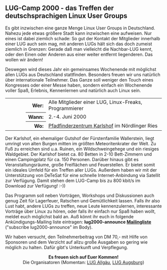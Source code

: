 ## LUG-Camp 2000 - das Treffen der deutschsprachigen Linux User Groups
<p>
Es gibt inzwischen eine ganze Menge Linux User Groups in
Deutschland. Nahezu jede etwas größere Stadt kann inzwischen eine
aufweisen. Nur eines ist dabei ziemlich schade: So gut der Kontakt
der Mitglieder innerhalb einer LUG auch sein mag, mit anderen LUGs
hält sich das doch zumeist ziemlich in Grenzen: Gerade daß man
vielleicht die Nachbar-LUG kennt, oder den Einen oder Anderen aus
einer weiter entfernt liegenderen. Das wollen wir ändern!</p>
<p>Deswegen wird dieses Jahr ein gemeinsames Wochenende mit
möglichst allen LUGs aus Deutschland stattfinden. Besonders freuen
wir uns natürlich über internationale Teilnehmer. Das Ganze soll
weniger den Touch eines Kongresses oder einer Messe haben, sondern einfach ein
Wochenende voller Spaß, Erlebnis, Kennenlernen und natürlich auch
Linux sein. </p>
<table>
<tbody>
<tr>
<td width="50"></td>
<th align="right">Wer:</th>
<td>Alle Mitglieder einer LUG, Linux-Freaks, Programmierer</td></tr>
<tr>
<td></td>
<th align="right">Wann:</th>
<td>2.-4. Juni 2000</td></tr>
<tr>
<td></td>
<th align="right">Wo:</th>
<td><a href="karlshof.html">Pfadfinderzentrum
Karlshof</a> im Nördlinger Ries </td></tr></tbody></table>
<p>Der Karlshof, ein ehemaliger Gutshof der Fürstenfamilie
Wallerstein, liegt umringt von alten Burgen mitten im größten
Meteoritenkrater der Welt. Zu Fuß zu erreichen sind u.a. Ruinen, ein
Wildschweingehege und ein riesiges Waldgebiet. Der Karlshof bietet
ca. 80 Betten in 2-10 Bett-Zimmern und einen Campingplatz für ca.
150 Personen. Darüber hinaus gibt es Veranstaltungsräume, große
Freiflächen und Feuerstellen. Er bietet somit ein ideales Umfeld für
ein Treffen aller LUGs. Außerdem haben wir mit der Unterstützung von DeTeSat für eine schnelle Internet-Anbindung via Satellit zur Verfügung. Damit stehen dem LUG-Camp bis zu 800 kbit/s im Download zur Verfügung! :-))</p>
<p>Das Programm soll neben Vorträgen, Workshops und Diskussionen
auch genug Zeit für Lagerfeuer, Ratschen und Gemütlichkeit lassen.
Falls ihr also Lust habt, andere LUGs zu treffen, neue Leute
kennenzulernen, interessante Vorträge über Linux zu hören, oder
falls ihr einfach nur Spaß haben wollt, meldet euch möglichst
bald an.
Auß könnt ihr euch in folgende Ankündigungs-Mailing
liste eintragen:
<b>lug2000-announce <a href="mailto:majordomo@luga.de?body=subscribe lug2000-announce">Mailingliste</a></b> ("subscribe 
    lug2000-announce" im Body).
</p>
<p>Wir haben versucht, den Teilnehmerbeitrag von DM 70,- mit Hilfe von
Sponsoren und dem Verzicht auf allzu große Ausgaben so gering wie
möglich zu halten. Dafür gibt's Unterkunft und Verpflegung.
</p>
<center>
<p><b>Es freuen sich auf Euer Kommen!</b> <br>Die Organisatoren
(Momentan: <a href="http://www.lugal.de/">LUG Allgäu</a>, <a href="http://www.luga.de/">LUG Augsburg</a>) </p>
